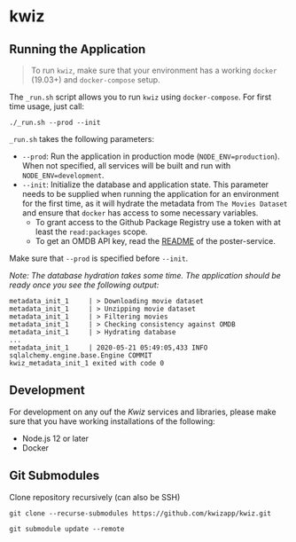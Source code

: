 # kwiz

## Running the Application

> To run `kwiz`, make sure that your environment has a working `docker` (19.03+) and `docker-compose` setup.

The `_run.sh` script allows you to run `kwiz` using `docker-compose`. For first time usage, just call:

`./_run.sh --prod --init`

`_run.sh` takes the following parameters:

- `--prod`: Run the application in production mode (`NODE_ENV=production`). When not specified, all services will be built and run with `NODE_ENV=development`.
- `--init`: Initialize the database and application state. This parameter needs to be supplied when running the application for an environment for the first time, as it will hydrate the metadata from `The Movies Dataset` and ensure that `docker` has access to some necessary variables.
    - To grant access to the Github Package Registry use a token with at least the `read:packages` scope.
    - To get an OMDB API key, read the [README](./poster-service/README.md) of the poster-service.

Make sure that `--prod` is specified before `--init`.

_Note: The database hydration takes some time. The application should be ready once you see the following output:_

```
metadata_init_1     | > Downloading movie dataset
metadata_init_1     | > Unzipping movie dataset
metadata_init_1     | > Filtering movies
metadata_init_1     | > Checking consistency against OMDB
metadata_init_1     | > Hydrating database
...
metadata_init_1     | 2020-05-21 05:49:05,433 INFO sqlalchemy.engine.base.Engine COMMIT
kwiz_metadata_init_1 exited with code 0
```

## Development

For development on any ouf the _Kwiz_ services and libraries, please make sure that you have working installations of the following:

- Node.js 12 or later
- Docker

## Git Submodules

Clone repository recursively (can also be SSH)

`git clone --recurse-submodules https://github.com/kwizapp/kwiz.git`

`git submodule update --remote`
